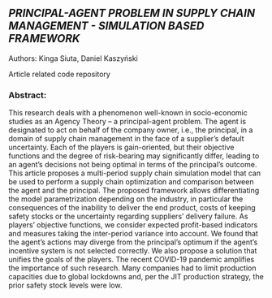 ## *PRINCIPAL-AGENT PROBLEM IN SUPPLY CHAIN MANAGEMENT - SIMULATION BASED FRAMEWORK*
Authors: Kinga Siuta, Daniel Kaszyński

Article related code repository



### Abstract:

This research deals with a phenomenon well-known in socio-economic studies as an Agency Theory – a principal-agent problem. The agent is designated to act on behalf of the company owner, i.e., the principal, in a domain of supply chain management in the face of a supplier’s default uncertainty. Each of the players is gain-oriented, but their objective functions and the degree of risk-bearing may significantly differ, leading to an agent’s decisions not being optimal in terms of the principal’s outcome. This article proposes a multi-period supply chain simulation model that can be used to perform a supply chain optimization and comparison between the agent and the principal. The proposed framework allows differentiating the model parametrization depending on the industry, in particular the consequences of the inability to deliver the end product, costs of keeping safety stocks or the uncertainty regarding suppliers’ delivery failure. As players’ objective functions, we consider expected profit-based indicators and measures taking the inter-period variance into account. We found that the agent’s actions may diverge from the principal’s optimum if the agent’s incentive system is not selected correctly. We also propose a solution that unifies the goals of the players. The recent COVID-19 pandemic amplifies the importance of such research. Many companies had to limit production capacities due to global lockdowns and, per the JIT production strategy, the prior safety stock levels were low.
